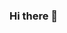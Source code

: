 ### Hi there 👋

<!--
**jyotivakare33/jyotivakare33** is a ✨ _special_ ✨ repository because its `README.md` (this file) appears on your GitHub profile.

Here are some ideas to get you started:

- 🌱 I’m currently learning MERN stack
- 📫 How to reach me: https://www.linkedin.com/in/jyotivakare/
-->
